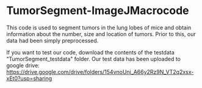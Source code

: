 # TumorSegment-ImageJMacrocode

This code is used to segment tumors in the lung lobes of mice and obtain information about the number, size and location of tumors. Prior to this, our data had been simply preprocessed.

If you want to test our code, download the contents of the testdata "TumorSegment_testdata" folder. Our test data has been uploaded to google drive: https://drive.google.com/drive/folders/154vnoUnj_A66y2Rz9N_VT2q2xsx-xEt0?usp=sharing
